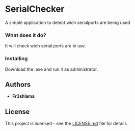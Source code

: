 # SerialChecker

A simple application to detect wich serialports are being used

### What does it do?

It will check wich serial ports are in use.

### Installing

Download the .exe and run it as administrator.

## Authors

* **Fr3shlama** 

## License

This project is licensed - see the [LICENSE.md](LICENSE) file for details
